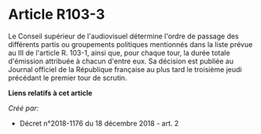 # Article R103-3

Le Conseil supérieur de l'audiovisuel détermine l'ordre de passage des différents partis ou groupements politiques mentionnés
dans la liste prévue au III de l'article R. 103-1, ainsi que, pour chaque tour, la durée totale d'émission attribuée à chacun
d'entre eux. Sa décision est publiée au Journal officiel de la République française au plus tard le troisième jeudi précédant
le premier tour de scrutin.

**Liens relatifs à cet article**

_Créé par_:

  - Décret n°2018-1176 du 18 décembre 2018 - art. 2
